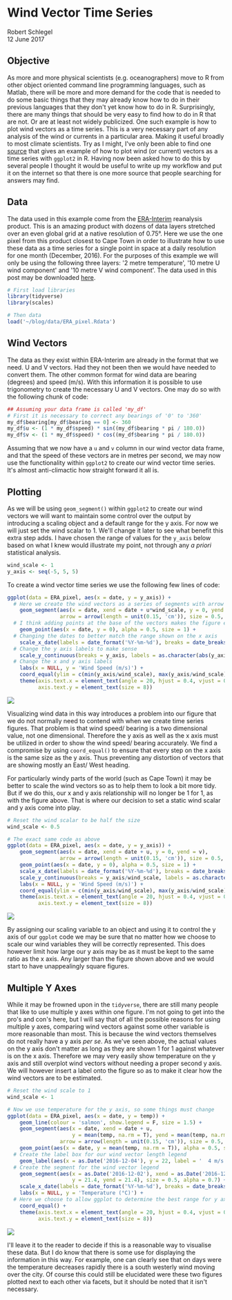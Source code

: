 # Wind Vector Time Series
Robert Schlegel  
12 June 2017  



## Objective
As more and more physical scientists (e.g. oceanographers) move to R from other object oriented command line programming languages, such as Matlab, there will be more and more demand for the code that is needed to do some basic things that they may already know how to do in their previous languages that they don't yet know how to do in R. Surprisingly, there are many things that should be very easy to find how to do in R that are not. Or are at least not widely publicized. One such example is how to plot wind vectors as a time series. This is a very necessary part of any analysis of the wind or currents in a particular area. Making it useful broadly to most climate scientists. Try as I might, I've only been able to find one [source](http://jason-doug-climate.blogspot.co.za/2014/08/weather-station-at-worldfish-hq-goes.html) that gives an example of how to plot wind (or current) vectors as a time series with `ggplot2` in R. Having now been asked how to do this by several people I thought it would be useful to write up my workflow and put it on the internet so that there is one more source that people searching for answers may find.

## Data
The data used in this example come from the [ERA-Interim](http://apps.ecmwf.int/datasets/data/interim-full-daily/levtype=sfc/) reanalysis product. This is an amazing product with dozens of data layers stretched over an even global grid at a native resolution of 0.75°. Here we use the one pixel from this product closest to Cape Town in order to illustrate how to use these data as a time series for a single point in space at a daily resolution for one month (December, 2016). For the purposes of this example we will only be using the following three layers: '2 metre temperature', '10 metre U wind component' and '10 metre V wind component'. The data used in this post may be downloaded [here](https://github.com/schrob040/blog/blob/master/data/ERA_pixel.Rdata).


```r
# First load libraries
library(tidyverse)
library(scales)

# Then data
load('~/blog/data/ERA_pixel.Rdata')
```

## Wind Vectors
The data as they exist within ERA-Interim are already in the format that we need. U and V vectors. Had they not been then we would have needed to convert them. The other common format for wind data are bearing (degrees) and speed (m/s). With this information it is possible to use trigonometry to create the necessary U and V vectors. One may do so with the following chunk of code:


```r
## Assuming your data frame is called 'my_df'
# First it is necessary to correct any bearings of '0' to '360'
my_df$bearing[my_df$bearing == 0] <- 360
my_df$u <- (1 * my_df$speed) * sin((my_df$bearing * pi / 180.0))
my_df$v <- (1 * my_df$speed) * cos((my_df$bearing * pi / 180.0))
```

Assuming that we now have a `u` and `v` column in our wind vector data frame, and that the speed of these vectors are in metres per second, we may now use the functionality within `ggplot2` to create our wind vector time series. It's almost anti-climactic how straight forward it all is.

## Plotting
As we will be using `geom_segment()` within `ggplot2` to create our wind vectors we will want to maintain some control over the output by introducing a scaling object and a default range for the y axis. For now we will just set the wind scalar to 1. We'll change it later to see what benefit this extra step adds. I have chosen the range of values for the `y_axis` below based on what I knew would illustrate my point, not through any _a priori_ statistical analysis.


```r
wind_scale <- 1
y_axis <- seq(-5, 5, 5)
```

To create a wind vector time series we use the following few lines of code:


```r
ggplot(data = ERA_pixel, aes(x = date, y = y_axis)) +
  # Here we create the wind vectors as a series of segments with arrow tips
    geom_segment(aes(x = date, xend = date + u*wind_scale, y = 0, yend = v*wind_scale), 
                 arrow = arrow(length = unit(0.15, 'cm')), size = 0.5, alpha = 0.7) +
  # I think adding points at the base of the vectors makes the figure easier to read
    geom_point(aes(x = date, y = 0), alpha = 0.5, size = 1) +
  # Changing the dates to better match the range shown on the x axis
    scale_x_date(labels = date_format('%Y-%m-%d'), breaks = date_breaks('4 days')) +
  # Change the y axis labels to make sense
    scale_y_continuous(breaks = y_axis, labels = as.character(abs(y_axis)/wind_scale)) +
  # Change the x and y axis labels
    labs(x = NULL, y = 'Wind Speed (m/s)') +
    coord_equal(ylim = c(min(y_axis/wind_scale), max(y_axis/wind_scale))) +
    theme(axis.text.x = element_text(angle = 20, hjust = 0.4, vjust = 0.5, size = 8),
          axis.text.y = element_text(size = 8))
```

![](../figures/wv-wind-1-1.png)<!-- -->

Visualizing wind data in this way introduces a problem into our figure that we do not normally need to contend with when we create time series figures. That problem is that wind speed/ bearing is a two dimensional value, not one dimensional. Therefore the y axis as well as the x axis must be utilized in order to show the wind speed/ bearing accurately. We find a compromise by using `coord_equal()` to ensure that every step on the x axis is the same size as the y axis. Thus preventing any distortion of vectors that are showing mostly an East/ West heading.

For particularly windy parts of the world (such as Cape Town) it may be better to scale the wind vectors so as to help them to look a bit more tidy. But if we do this, our x and y axis relationship will no longer be 1 for 1, as with the figure above. That is where our decision to set a static wind scalar and y axis come into play.


```r
# Reset the wind scalar to be half the size
wind_scale <- 0.5

# The exact same code as above
ggplot(data = ERA_pixel, aes(x = date, y = y_axis)) +
    geom_segment(aes(x = date, xend = date + u, y = 0, yend = v), 
                 arrow = arrow(length = unit(0.15, 'cm')), size = 0.5, alpha = 0.7) +
    geom_point(aes(x = date, y = 0), alpha = 0.5, size = 1) +
    scale_x_date(labels = date_format('%Y-%m-%d'), breaks = date_breaks('4 days')) +
    scale_y_continuous(breaks = y_axis/wind_scale, labels = as.character(abs(y_axis)/wind_scale)) +
    labs(x = NULL, y = 'Wind Speed (m/s)') +
    coord_equal(ylim = c(min(y_axis/wind_scale), max(y_axis/wind_scale))) +
    theme(axis.text.x = element_text(angle = 20, hjust = 0.4, vjust = 0.5, size = 8),
          axis.text.y = element_text(size = 8))
```

![](../figures/wv-wind-2-1.png)<!-- -->

By assigning our scaling variable to an object and using it to control the y axis of our `ggplot` code we may be sure that no matter how we choose to scale our wind variables they will be correctly represented. This does however limit how large our y axis may be as it must be kept to the same ratio as the x axis. Any larger than the figure shown above and we would start to have unappealingly square figures.

## Multiple Y Axes
While it may be frowned upon in the `tidyverse`, there are still many people that like to use multiple y axes within one figure. I'm not going to get into the pro's and con's here, but I will say that of all the possible reasons for using multiple y axes, comparing wind vectors against some other variable is more reasonable than most. This is because the wind vectors themselves do not really have a y axis _per se_. As we've seen above, the actual values on the y axis don't matter as long as they are shown 1 for 1 against whatever is on the x axis. Therefore we may very easily show temperature on the y axis and still overplot wind vectors without needing a proper second y axis. We will however insert a label onto the figure so as to make it clear how the wind vectors are to be estimated.


```r
# Reset the wind scale to 1
wind_scale <- 1

# Now we use temperature for the y axis, so some things must change
ggplot(data = ERA_pixel, aes(x = date, y = temp)) +
    geom_line(colour = 'salmon', show.legend = F, size = 1.5) +
    geom_segment(aes(x = date, xend = date + u, 
                     y = mean(temp, na.rm = T), yend = mean(temp, na.rm = T) +v), 
                 arrow = arrow(length = unit(0.15, 'cm')), size = 0.5, alpha = 0.7) +
    geom_point(aes(x = date, y = mean(temp, na.rm = T)), alpha = 0.5, size = 1) +
  # Create the label box for our wind vector length legend
    geom_label(aes(x = as.Date('2016-12-04'), y = 22, label = '  4 m/s  \n'), size = 5) +
  # Create the segment for the wind vector legend
    geom_segment(aes(x = as.Date('2016-12-02'), xend = as.Date('2016-12-06'), 
                     y = 21.4, yend = 21.4), size = 0.5, alpha = 0.7) +
    scale_x_date(labels = date_format('%Y-%m-%d'), breaks = date_breaks('4 days')) +
    labs(x = NULL, y = 'Temperature (°C)') +
  # Here we choose to allow ggplot to determine the best range for y axis values
    coord_equal() +
    theme(axis.text.x = element_text(angle = 20, hjust = 0.4, vjust = 0.5, size = 8),
          axis.text.y = element_text(size = 8))
```

![](../figures/wv-temp-1-1.png)<!-- -->

I'll leave it to the reader to decide if this is a reasonable way to visualise these data. But I do know that there is some use for displaying the information in this way. For example, one can clearly see that on days were the temperature decreases rapidly there is a south westerly wind moving over the city. Of course this could still be elucidated were these two figures plotted next to each other via facets, but it should be noted that it isn't necessary.
